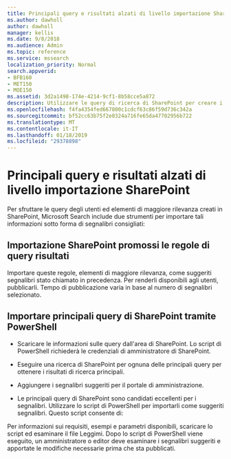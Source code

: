 ```yaml
---
title: Principali query e risultati alzati di livello importazione SharePoint
ms.author: dawholl
author: dawholl
manager: kellis
ms.date: 9/8/2018
ms.audience: Admin
ms.topic: reference
ms.service: mssearch
localization_priority: Normal
search.appverid:
- BFB160
- MET150
- MOE150
ms.assetid: 3d2a1498-174e-4214-9cf1-8b58cce5a872
description: Utilizzare le query di ricerca di SharePoint per creare i risultati di lavoro di Microsoft Search
ms.openlocfilehash: f4fa4354fed667800c1cdcf63c86f59d736c342a
ms.sourcegitcommit: bf52cc63b75f2e0324a716fe65da47702956b722
ms.translationtype: MT
ms.contentlocale: it-IT
ms.lasthandoff: 01/18/2019
ms.locfileid: "29378898"
---
```

# <a name="import-sharepoint-promoted-results-and-top-queries"></a>Principali query e risultati alzati di livello importazione SharePoint

Per sfruttare le query degli utenti ed elementi di maggiore rilevanza creati in SharePoint, Microsoft Search include due strumenti per importare tali informazioni sotto forma di segnalibri consigliati: 
  
## <a name="import-sharepoint-promoted-result-query-rules"></a>Importazione SharePoint promossi le regole di query risultati

Importare queste regole, elementi di maggiore rilevanza, come suggeriti segnalibri stato chiamato in precedenza. Per renderli disponibili agli utenti, pubblicarli. Tempo di pubblicazione varia in base al numero di segnalibri selezionato.
  
## <a name="import-top-sharepoint-queries-using-powershell"></a>Importare principali query di SharePoint tramite PowerShell

- Scaricare le informazioni sulle query dall'area di SharePoint. Lo script di PowerShell richiederà le credenziali di amministratore di SharePoint.
    
- Eseguire una ricerca di SharePoint per ognuna delle principali query per ottenere i risultati di ricerca principali.
    
- Aggiungere i segnalibri suggeriti per il portale di amministrazione.
    
- Le principali query di SharePoint sono candidati eccellenti per i segnalibri. Utilizzare lo script di PowerShell per importarli come suggeriti segnalibri. Questo script consente di:
    
Per informazioni sui requisiti, esempi e parametri disponibili, scaricare lo script ed esaminare il file Leggimi. Dopo lo script di PowerShell viene eseguito, un amministratore o editor deve esaminare i segnalibri suggeriti e apportate le modifiche necessarie prima che sta pubblicati.

  

